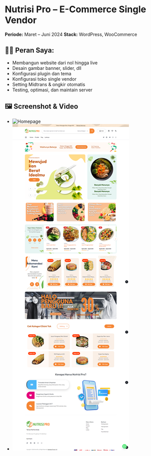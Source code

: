# Nutrisi Pro – E-Commerce Single Vendor

**Periode:** Maret – Juni 2024
**Stack:** WordPress, WooCommerce

## 👨‍💻 Peran Saya:
- Membangun website dari nol hingga live
- Desain gambar banner, slider, dll
- Konfigurasi plugin dan tema
- Konfigurasi toko single vendor
- Setting Midtrans & ongkir otomatis
- Testing, optimasi, dan maintain server

## 🖼️ Screenshot & Video
- ![Homepage](homepage.gif)
- ![Homepage](homepage.png)
